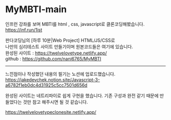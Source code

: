 # MyMBTI-main


인프런 강좌를 보며 MBTI를 html , css, javascript로 클론코딩해봤습니다.   
https://inf.run/1ist

판다코딩님의 [하루 10분|Web Project] HTML/JS/CSS로    
나만의 심리테스트 사이트 만들기이며 원본코드들은 여기에 있습니다.   
완성된 사이트 : https://twelvelovetype.netlify.app/   
github : https://github.com/nani6765/MyMBTI   
   
---   
느낀점이나 작성했던 내용의 필기는 노션에 업로드했습니다.    
https://jakedevchek.notion.site/Javascript-3-a6782f1eb0dc4d31925c5cc7501d656d

완성된 사이트는 네트리파이로 쉽게 구현을 했습니다. 기존 구성과 완전 같기 때문에
만들었다는 것만 참고 해주시면 될 것 같습니다.

https://twelvelovetypeclonesite.netlify.app/

